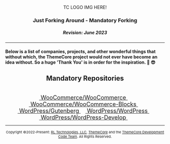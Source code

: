 <style>
.forkList {
    width: 98%;
    display: inline-block;
    text-align: center;
    font-size: 18px;
    margin-right: auto;
    margin-left: auto;
    
}
</style>
<p align="center">TC LOGO IMG HERE!</p>

### <p align="center">Just Forking Around - Mandatory Forking</p>
##### <p align="center">Revision: June 2023</p>
### <p align="center"></p>

---

#### Below is a list of companies, projects, and other wonderful things that without which, the ThemeCore project would not ever have become an idea without. So a huge 'Thank You' is in order for the inspiration.  :metal: :sunglasses:


## <p align="center">Mandatory Repositories</p>

<br>
<div class="forkList">
&nbsp;<a href="https://github.com/woocommerce/woocommerce" target="">&nbsp;WooCommerce/WooCommerce&nbsp;</a>&nbsp;
&nbsp;<a href="https://github.com/woocommerce/woocommerce-blocks" target="">&nbsp;WooCommerce/WooCommerce-Blocks&nbsp;</a>&nbsp;
&nbsp;<a href="https://github.com/WordPress/gutenberg" target="">&nbsp;WordPress/Gutenberg&nbsp;</a>&nbsp;
&nbsp;<a href="https://github.com/WordPress/WordPress" target="">&nbsp;WordPress/WordPress&nbsp;</a>&nbsp;
&nbsp;<a href="https://github.com/WordPress/WordPress-Develop" target="">&nbsp;WordPress/WordPress-Develop&nbsp;</a>&nbsp;
</div>
            
---
<p align="center" style="font-size: 11px;"> Copyright ©2022-Present: <a href="https://rltechs.com">RL Technologies, LLC</a>, <a href="https://themecore.org">ThemeCore</a> and the <a href="mailto:codeteam@themecore.org">ThemeCore Development Code Team</a>. All Rights Reserved. </p>